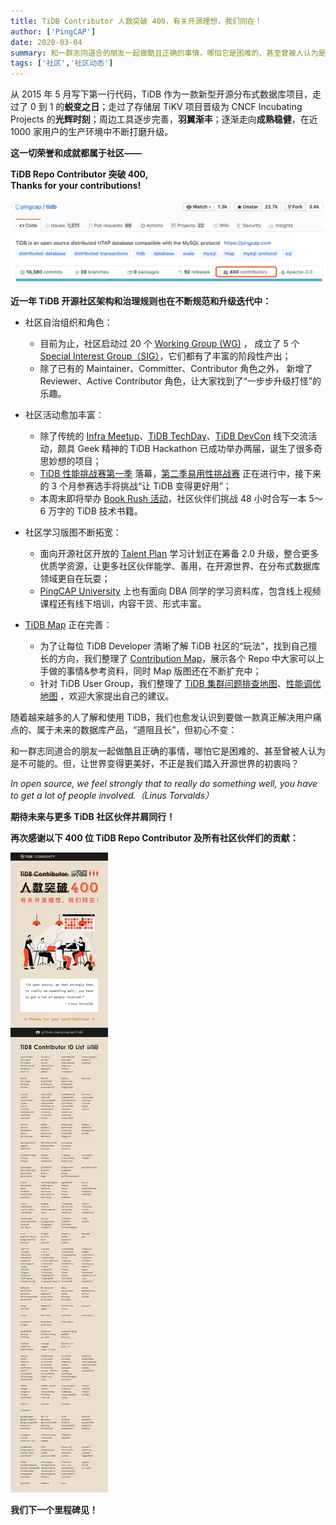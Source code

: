 ```yaml
---
title: TiDB Contributor 人数突破 400，有关开源理想，我们同在！
author: ['PingCAP']
date: 2020-03-04
summary: 和一群志同道合的朋友一起做酷且正确的事情，哪怕它是困难的、甚至曾被人认为是不可能的。但，让世界变得更美好，不正是我们踏入开源世界的初衷吗？
tags: ['社区','社区动态']
---
```

从 2015 年 5 月写下第一行代码，TiDB 作为一款新型开源分布式数据库项目，走过了 0 到 1 的**蜕变之日**；走过了存储层 TiKV 项目晋级为 CNCF Incubating Projects 的**光辉时刻**；周边工具逐步完善，**羽翼渐丰**；逐渐走向**成熟稳健**，在近 1000 家用户的生产环境中不断打磨升级。

**这一切荣誉和成就都属于社区——**

**TiDB Repo Contributor 突破 400,**  
**Thanks for your contributions!**

![](media/Number-of-TiDB-contributors-exceeded-400/1-400-contributor.png)

**近一年 TiDB 开源社区架构和治理规则也在不断规范和升级迭代中：**

* 社区自治组织和角色：
	* 目前为止，社区启动过 20 个 [Working Group (WG)](https://github.com/pingcap/community/tree/master/working-groups) ， 成立了 5 个 [Special Interest Group（SIG）](https://github.com/pingcap/community/tree/master/special-interest-groups)，它们都有了丰富的阶段性产出；
	* 除了已有的 Maintainer、Committer、Contributor 角色之外， 新增了 Reviewer、Active Contributor 角色，让大家找到了“一步步升级打怪”的乐趣。

* 社区活动愈加丰富：
	* 除了传统的 [Infra Meetup](https://pingcap.com/meetup/)、[TiDB TechDay](https://pingcap.com/community-cn/techday2019/)、[TiDB DevCon](https://pingcap.com/community-cn/devcon2019/) 线下交流活动，颇具 Geek 精神的 TiDB Hackathon 已成功举办两届，诞生了很多奇思妙想的项目；
	* [TiDB 性能挑战赛第一季](https://pingcap.com/blog-cn/pcp-report-202002/) 落幕，[第二季易用性挑战赛](https://pingcap.com/blog-cn/TiDB-usability-challenge-program/) 正在进行中，接下来的 3 个月参赛选手将挑战“让 TiDB 变得更好用”；
	* 本周末即将举办 [Book Rush 活动](https://pingcap.com/blog-cn/tidb-book-rush-write-a-book-in-48-hours/)，社区伙伴们挑战 48 小时合写一本 5～6 万字的 TiDB 技术书籍。

* 社区学习版图不断拓宽：
	* 面向开源社区开放的 [Talent Plan](https://university.pingcap.com/talent-plan/) 学习计划正在筹备 2.0 升级，整合更多优质学资源，让更多社区伙伴能学、善用，在开源世界、在分布式数据库领域更自在玩耍；
	* [PingCAP University](https://university.pingcap.com/) 上也有面向 DBA 同学的学习资料库，包含线上视频课程还有线下培训，内容干货、形式丰富。

* [TiDB Map](https://github.com/pingcap/tidb-map) 正在完善：
	* 为了让每位 TiDB Developer 清晰了解 TiDB 社区的“玩法”，找到自己擅长的方向，我们整理了 [Contribution Map](https://github.com/pingcap/tidb-map/blob/master/maps/contribution-map.md)，展示各个 Repo 中大家可以上手做的事情&参考资料，同时 Map 版图还在不断扩充中；
	* 针对 TiDB User Group，我们整理了 [TiDB 集群问题排查地图](https://github.com/pingcap/tidb-map/blob/master/maps/diagnose-map.md)、[性能调优地图](https://github.com/pingcap/tidb-map/blob/master/maps/performance-map.png) ，欢迎大家提出自己的建议。

随着越来越多的人了解和使用 TiDB，我们也愈发认识到要做一款真正解决用户痛点的、属于未来的数据库产品，“道阻且长”，但初心不变：

和一群志同道合的朋友一起做酷且正确的事情，哪怕它是困难的、甚至曾被人认为是不可能的。但，让世界变得更美好，不正是我们踏入开源世界的初衷吗？

*In open source, we feel strongly that to really do something well, you have to get a lot of people involved.（Linus Torvalds）*

**期待未来与更多 TiDB 社区伙伴并肩同行！**

**再次感谢以下 400 位 TiDB Repo Contributor 及所有社区伙伴们的贡献：**

![](media/Number-of-TiDB-contributors-exceeded-400/2-poster.jpeg)

**我们下一个里程碑见！**
